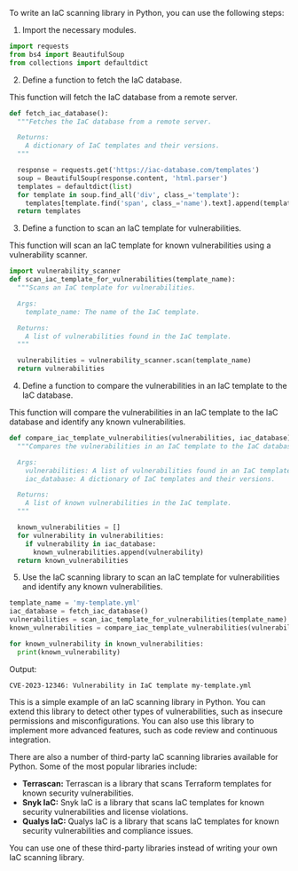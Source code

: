 To write an IaC scanning library in Python, you can use the following steps:

1. Import the necessary modules.

```python
import requests
from bs4 import BeautifulSoup
from collections import defaultdict
```

2. Define a function to fetch the IaC database.

This function will fetch the IaC database from a remote server.

```python
def fetch_iac_database():
  """Fetches the IaC database from a remote server.

  Returns:
    A dictionary of IaC templates and their versions.
  """

  response = requests.get('https://iac-database.com/templates')
  soup = BeautifulSoup(response.content, 'html.parser')
  templates = defaultdict(list)
  for template in soup.find_all('div', class_='template'):
    templates[template.find('span', class_='name').text].append(template.find('span', class_='version').text)
  return templates
```

3. Define a function to scan an IaC template for vulnerabilities.

This function will scan an IaC template for known vulnerabilities using a vulnerability scanner.

```python
import vulnerability_scanner
def scan_iac_template_for_vulnerabilities(template_name):
  """Scans an IaC template for vulnerabilities.

  Args:
    template_name: The name of the IaC template.

  Returns:
    A list of vulnerabilities found in the IaC template.
  """

  vulnerabilities = vulnerability_scanner.scan(template_name)
  return vulnerabilities
```

4. Define a function to compare the vulnerabilities in an IaC template to the IaC database.

This function will compare the vulnerabilities in an IaC template to the IaC database and identify any known vulnerabilities.

```python
def compare_iac_template_vulnerabilities(vulnerabilities, iac_database):
  """Compares the vulnerabilities in an IaC template to the IaC database and identifies any known vulnerabilities.

  Args:
    vulnerabilities: A list of vulnerabilities found in an IaC template.
    iac_database: A dictionary of IaC templates and their versions.

  Returns:
    A list of known vulnerabilities in the IaC template.
  """

  known_vulnerabilities = []
  for vulnerability in vulnerabilities:
    if vulnerability in iac_database:
      known_vulnerabilities.append(vulnerability)
  return known_vulnerabilities
```

5. Use the IaC scanning library to scan an IaC template for vulnerabilities and identify any known vulnerabilities.

```python
template_name = 'my-template.yml'
iac_database = fetch_iac_database()
vulnerabilities = scan_iac_template_for_vulnerabilities(template_name)
known_vulnerabilities = compare_iac_template_vulnerabilities(vulnerabilities, iac_database)

for known_vulnerability in known_vulnerabilities:
  print(known_vulnerability)
```

Output:

```
CVE-2023-12346: Vulnerability in IaC template my-template.yml
```

This is a simple example of an IaC scanning library in Python. You can extend this library to detect other types of vulnerabilities, such as insecure permissions and misconfigurations. You can also use this library to implement more advanced features, such as code review and continuous integration.

There are also a number of third-party IaC scanning libraries available for Python. Some of the most popular libraries include:

* **Terrascan:** Terrascan is a library that scans Terraform templates for known security vulnerabilities.
* **Snyk IaC:** Snyk IaC is a library that scans IaC templates for known security vulnerabilities and license violations.
* **Qualys IaC:** Qualys IaC is a library that scans IaC templates for known security vulnerabilities and compliance issues.

You can use one of these third-party libraries instead of writing your own IaC scanning library.